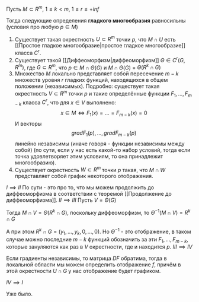 Пусть $M \subset R^{m}$, $1 \leq k < m$, $1 \leq r \leq +inf$

Тогда следующие определения **гладкого многообразия** равносильны
(условия про любую $p \in M$)

1) Существует такая окрестность $U \subset R^{m}$ точки $p$, что $M \cap U$ есть [[Простое гладкое многообразие|простое гладкое многообразие]] класса $C^{r}$.
2) Существует такой [[Диффеоморфизм|диффеоморфизм]] $\Theta \in C^{r}(G, R^{m})$, где $G \subset R^{m}$, что $p \in M \cap \Theta(G)$ и $M \cap \Theta(G)$ = $\Theta(R^{k} \cap G)$
3) Множество $M$ локально представляет собой пересечение $m - k$ множеств уровня $r$ гладких функций, находящихся в общем положении (независимых). Подробно: существует такая окрестность $V \subset R^{m}$ точки $p$ и такие определённые функции $F_{1}, ..., F_{m-k}$ класса $C^{r}$, что для $x \in V$ выполнено: $$x \in M \iff F_{1}(x) = ... = F_{m-k}(x) = 0$$ И векторы $$grad F_{1}(p), ..., grad F_{m-k}(p)$$ линейно независимы (иначе говоря - функции независимы между собой) (по сути, если у нас есть какой-то набор условий, тогда если точка удовлетворяет этим условиям, то она принадлежит многообразию).
4) Существует окрестность $W \subset R^{m}$ точки $p$ такая, что $M \cap W$ представляет собой график некоторого отображения.

$I \implies II$
По сути - это про то, что мы можем продолжить до диффеоморфизма в соответствии с теоремой [[Продолжение до диффеоморфизма]].
$II \implies III$
Пусть $V = \Theta(G)$

Тогда $M \cap V = \Theta(R^{k} \cap G)$, поскольку диффеоморфизм, то $\Theta^{-1}(M \cap V) = R^{k} \cap G$

А при этом $R^{k} \cap G = (y_{1}, ..., y_{k}, 0, ..., 0)$. Но $\Theta^{-1}$ - это отображение, в таком случае можно последние $m - k$ функций обозначить за эти $F_{1}, ..., F_{m-k}$, которые зануляются как раз в $V$ окрестности, где и находится $p$.
$III \implies IV$

Если градиенты независимы, то матрица $DF$ обратима, тогда в локальной области мы можем определить отображение $f$, причём в этой окрестности $U \cap G$ у нас отображение будет графиком.

$IV \implies I$

Уже было.
